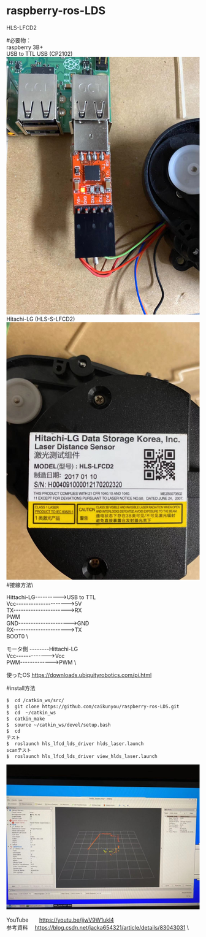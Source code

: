 # raspberry-ros-LDS

HLS-LFCD2

#必要物：\
       raspberry 3B+ \
       USB to TTL USB (CP2102)\
![image](https://github.com/caikunyou/raspberry-ros-LDS/blob/master/img/20200130021345.jpg)
       Hitachi-LG (HLS-S-LFCD2)\
![image](https://github.com/caikunyou/raspberry-ros-LDS/blob/master/img/20200130021406.jpg)
#接線方法\

Hittachi-LG---------->USB to TTL\
Vcc--------------------->5V\
TX---------------------->RX           \
PWM           \
GND--------------------->GND           \
RX---------------------->TX           \
BOOT0           \
           
モータ側 --------Hittachi-LG           \
Vcc------------->Vcc           \
PWM------------->PWM           \

使ったOS https://downloads.ubiquityrobotics.com/pi.html

#install方法
```
$  cd /catkin_ws/src/
$  git clone https://github.com/caikunyou/raspberry-ros-LDS.git
$  cd  ~/catkin_ws
$  catkin_make
$  source ~/catkin_ws/devel/setup.bash
$  cd
テスト
$  roslaunch hls_lfcd_lds_driver hlds_laser.launch
scanテスト
$  roslaunch hls_lfcd_lds_driver view_hlds_laser.launch
```
![image](https://github.com/caikunyou/raspberry-ros-LDS/blob/master/img/20200130023256.jpg)

YouTube　　https://youtu.be/jjwV9W1ukl4  \
参考資料　  https://blog.csdn.net/jacka654321/article/details/83043031  \

